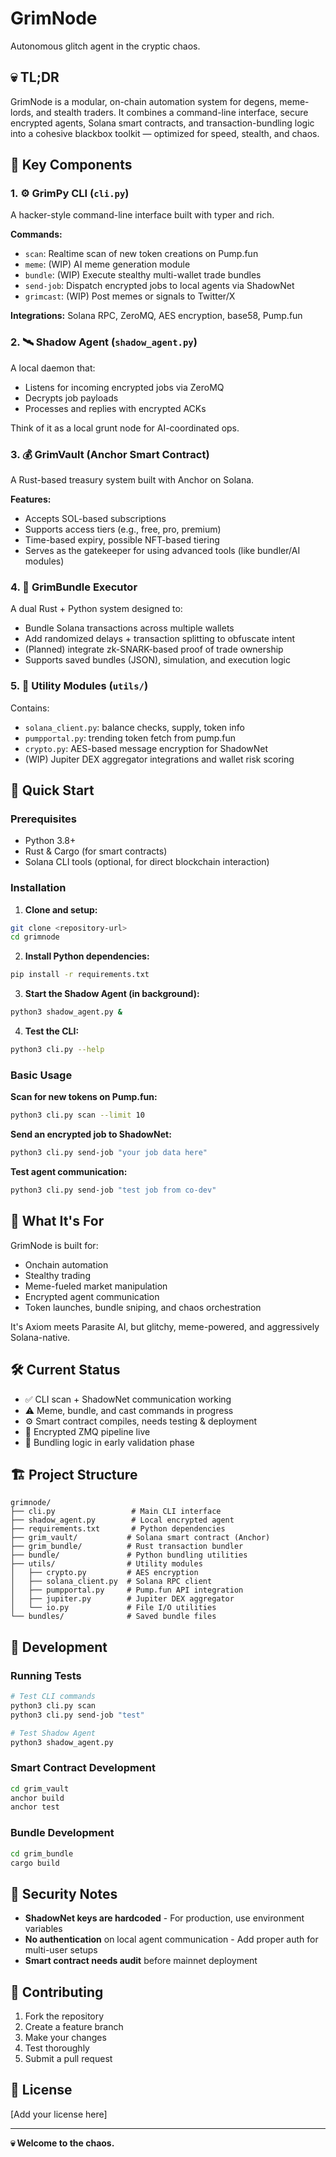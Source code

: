 # GrimNode

Autonomous glitch agent in the cryptic chaos.

## 💀 TL;DR

GrimNode is a modular, on-chain automation system for degens, meme-lords, and stealth traders. It combines a command-line interface, secure encrypted agents, Solana smart contracts, and transaction-bundling logic into a cohesive blackbox toolkit — optimized for speed, stealth, and chaos.

## 🧩 Key Components

### 1. ⚙️ GrimPy CLI (`cli.py`)
A hacker-style command-line interface built with typer and rich.

**Commands:**
- `scan`: Realtime scan of new token creations on Pump.fun
- `meme`: (WIP) AI meme generation module
- `bundle`: (WIP) Execute stealthy multi-wallet trade bundles
- `send-job`: Dispatch encrypted jobs to local agents via ShadowNet
- `grimcast`: (WIP) Post memes or signals to Twitter/X

**Integrations:** Solana RPC, ZeroMQ, AES encryption, base58, Pump.fun

### 2. 🛰️ Shadow Agent (`shadow_agent.py`)
A local daemon that:
- Listens for incoming encrypted jobs via ZeroMQ
- Decrypts job payloads
- Processes and replies with encrypted ACKs

Think of it as a local grunt node for AI-coordinated ops.

### 3. 💰 GrimVault (Anchor Smart Contract)
A Rust-based treasury system built with Anchor on Solana.

**Features:**
- Accepts SOL-based subscriptions
- Supports access tiers (e.g., free, pro, premium)
- Time-based expiry, possible NFT-based tiering
- Serves as the gatekeeper for using advanced tools (like bundler/AI modules)

### 4. 🧃 GrimBundle Executor
A dual Rust + Python system designed to:
- Bundle Solana transactions across multiple wallets
- Add randomized delays + transaction splitting to obfuscate intent
- (Planned) integrate zk-SNARK-based proof of trade ownership
- Supports saved bundles (JSON), simulation, and execution logic

### 5. 🧰 Utility Modules (`utils/`)
Contains:
- `solana_client.py`: balance checks, supply, token info
- `pumpportal.py`: trending token fetch from pump.fun
- `crypto.py`: AES-based message encryption for ShadowNet
- (WIP) Jupiter DEX aggregator integrations and wallet risk scoring

## 🚀 Quick Start

### Prerequisites
- Python 3.8+
- Rust & Cargo (for smart contracts)
- Solana CLI tools (optional, for direct blockchain interaction)

### Installation

1. **Clone and setup:**
```bash
git clone <repository-url>
cd grimnode
```

2. **Install Python dependencies:**
```bash
pip install -r requirements.txt
```

3. **Start the Shadow Agent (in background):**
```bash
python3 shadow_agent.py &
```

4. **Test the CLI:**
```bash
python3 cli.py --help
```

### Basic Usage

**Scan for new tokens on Pump.fun:**
```bash
python3 cli.py scan --limit 10
```

**Send an encrypted job to ShadowNet:**
```bash
python3 cli.py send-job "your job data here"
```

**Test agent communication:**
```bash
python3 cli.py send-job "test job from co-dev"
```

## 🧭 What It's For

GrimNode is built for:
- Onchain automation
- Stealthy trading
- Meme-fueled market manipulation
- Encrypted agent communication
- Token launches, bundle sniping, and chaos orchestration

It's Axiom meets Parasite AI, but glitchy, meme-powered, and aggressively Solana-native.

## 🛠 Current Status

- ✅ CLI scan + ShadowNet communication working
- ⚠️ Meme, bundle, and cast commands in progress
- ⚙️ Smart contract compiles, needs testing & deployment
- 🔐 Encrypted ZMQ pipeline live
- 🧪 Bundling logic in early validation phase

## 🏗️ Project Structure

```
grimnode/
├── cli.py                 # Main CLI interface
├── shadow_agent.py        # Local encrypted agent
├── requirements.txt       # Python dependencies
├── grim_vault/           # Solana smart contract (Anchor)
├── grim_bundle/          # Rust transaction bundler
├── bundle/               # Python bundling utilities
├── utils/                # Utility modules
│   ├── crypto.py         # AES encryption
│   ├── solana_client.py  # Solana RPC client
│   ├── pumpportal.py     # Pump.fun API integration
│   ├── jupiter.py        # Jupiter DEX aggregator
│   └── io.py             # File I/O utilities
└── bundles/              # Saved bundle files
```

## 🔧 Development

### Running Tests
```bash
# Test CLI commands
python3 cli.py scan
python3 cli.py send-job "test"

# Test Shadow Agent
python3 shadow_agent.py
```

### Smart Contract Development
```bash
cd grim_vault
anchor build
anchor test
```

### Bundle Development
```bash
cd grim_bundle
cargo build
```

## 🚨 Security Notes

- **ShadowNet keys are hardcoded** - For production, use environment variables
- **No authentication** on local agent communication - Add proper auth for multi-user setups
- **Smart contract needs audit** before mainnet deployment

## 🤝 Contributing

1. Fork the repository
2. Create a feature branch
3. Make your changes
4. Test thoroughly
5. Submit a pull request

## 📄 License

[Add your license here]

---

**💀 Welcome to the chaos.**